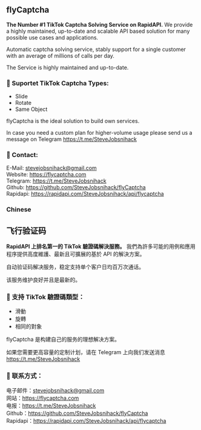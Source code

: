 ## flyCaptcha

**The Number #1 TikTok Captcha Solving Service on RapidAPI.** We provide a highly maintained, up-to-date and scalable API based solution for many possible use cases and applications.

Automatic captcha solving service, stably support for a single customer with an average of millions of calls per day.

The Service is highly maintained and up-to-date.

### 🔭 Suportet TikTok Captcha Types:

- Slide
- Rotate
- Same Object

flyCaptcha is the ideal solution to build own services.

In case you need a custom plan for higher-volume usage please send us a message on Telegram https://t.me/SteveJobsnihack

### 💬 Contact:

E-Mail: stevejobsnihack@gmail.com <br>
Website: https://flycaptcha.com <br>
Telegram: https://t.me/SteveJobsnihack <br>
Github: https://github.com/SteveJobsnihack/flyCaptcha <br>
Rapidapi: https://rapidapi.com/SteveJobsnihack/api/flycaptcha <br>

### Chinese

## 飞行验证码

**RapidAPI 上排名第一的 TikTok 驗證碼解決服務。** 我們為許多可能的用例和應用程序提供高度維護、最新且可擴展的基於 API 的解決方案。

自动验证码解决服务，稳定支持单个客户日均百万次通话。

该服务维护良好并且是最新的。

### 🔭 支持 TikTok 驗證碼類型：

- 滑動
- 旋轉
- 相同的對象

flyCaptcha 是构建自己的服务的理想解决方案。

如果您需要更高容量的定制计划，请在 Telegram 上向我们发送消息 https://t.me/SteveJobsnihack

### 💬 联系方式：

电子邮件：stevejobsnihack@gmail.com <br>
网站：https://flycaptcha.com <br>
电报：https://t.me/SteveJobsnihack <br>
Github：https://github.com/SteveJobsnihack/flyCaptcha <br>
Rapidapi：https://rapidapi.com/SteveJobsnihack/api/flycaptcha <br>
